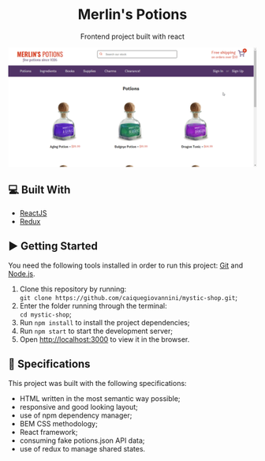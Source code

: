 <h1 align="center">Merlin's Potions</h1>

<p align="center">Frontend project built with react</p>

<div align="center">
  <img src="src/assets/screenshots/demo.gif" alt="demo gif"/>
</div>

## :computer: Built With
- [ReactJS](https://pt-br.reactjs.org/)
- [Redux](https://redux.js.org/)

## :arrow_forward: Getting Started
You need the following tools installed in order to run this project: [Git](https://git-scm.com/) and [Node.js](https://nodejs.org/en/).

1. Clone this repository by running: <br> `git clone https://github.com/caiquegiovannini/mystic-shop.git`;
2. Enter the folder running through the terminal: <br> `cd mystic-shop`;
3. Run `npm install` to install the project dependencies;
4. Run `npm start` to start the development server;
5. Open [http://localhost:3000](http://localhost:3000) to view it in the browser.

## :bookmark_tabs: Specifications
This project was built with the following specifications:

- HTML written in the most semantic way possible;
- responsive and good looking layout;
- use of npm dependency manager;
- BEM CSS methodology;
- React framework;
- consuming fake potions.json API data;
- use of redux to manage shared states.
